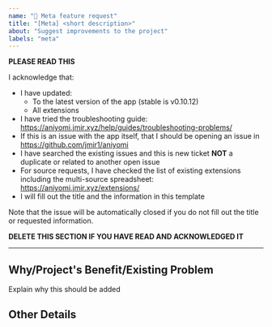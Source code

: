 ```yaml
---
name: "🧠 Meta feature request"
title: "[Meta] <short description>"
about: "Suggest improvements to the project"
labels: "meta"
---
```


**PLEASE READ THIS**

I acknowledge that:

- I have updated:
  - To the latest version of the app (stable is v0.10.12)
  - All extensions
- I have tried the troubleshooting guide: https://aniyomi.jmir.xyz/help/guides/troubleshooting-problems/
- If this is an issue with the app itself, that I should be opening an issue in https://github.com/jmir1/aniyomi
- I have searched the existing issues and this is new ticket **NOT** a duplicate or related to another open issue
- For source requests, I have checked the list of existing extensions including the multi-source spreadsheet: https://aniyomi.jmir.xyz/extensions/
- I will fill out the title and the information in this template

Note that the issue will be automatically closed if you do not fill out the title or requested information.

**DELETE THIS SECTION IF YOU HAVE READ AND ACKNOWLEDGED IT**

---

##  Why/Project's Benefit/Existing Problem
Explain why this should be added

## Other Details
